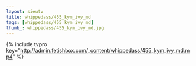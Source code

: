 ```yaml
--- 
layout: sieutv
title: whippedass/455_kym_ivy_md
tags: [whippedass/455_kym_ivy_md]
thumb_: whippedass/455_kym_ivy_md.jpg
---
```

{% include tvpro key="http://admin.fetishbox.com/_content/whippedass/455_kym_ivy_md.mp4" %} 
